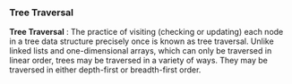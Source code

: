 ### Tree Traversal

**Tree Traversal** : The practice of visiting (checking or updating) each node in a tree data structure precisely once is known as tree traversal. Unlike linked lists and one-dimensional arrays, which can only be traversed in linear order, trees may be traversed in a variety of ways. They may be traversed in either depth-first or breadth-first order.
